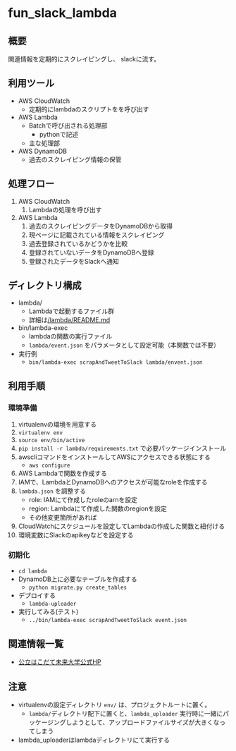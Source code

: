 # fun_slack_lambda
## 概要
関連情報を定期的にスクレイピングし、
slackに流す。

## 利用ツール
- AWS CloudWatch
  - 定期的にlambdaのスクリプトをを呼び出す
- AWS Lambda
  - Batchで呼び出される処理部
    - pythonで記述
  - 主な処理部
- AWS DynamoDB
  - 過去のスクレイピング情報の保管

## 処理フロー
1. AWS CloudWatch
    1. Lambdaの処理を呼び出す
1. AWS Lambda
    1. 過去のスクレイピングデータをDynamoDBから取得
    1. 現ページに記載されている情報をスクレイピング
    1. 過去登録されているかどうかを比較
    1. 登録されていないデータをDynamoDBへ登録
    1. 登録されたデータをSlackへ通知

## ディレクトリ構成
- lambda/
  - Lambdaで起動するファイル群
  - 詳細は[/lambda/README.md](./lambda/README.md)
- bin/lambda-exec
  - lambdaの関数の実行ファイル
  - `lambda/event.json` をパラメータとして設定可能（本関数では不要）
- 実行例
  - `bin/lambda-exec scrapAndTweetToSlack lambda/envent.json`

## 利用手順
### 環境準備
1. virtualenvの環境を用意する
1. `virtualenv env`
1. `source env/bin/active`
1. `pip install -r lambda/requirements.txt` で必要パッケージインストール
1. awscliコマンドをインストールしてAWSにアクセスできる状態にする
    - `aws configure`
1. AWS Lambdaで関数を作成する
1. IAMで、LambdaとDynamoDBへのアクセスが可能なroleを作成する
1. `lambda.json` を調整する
    - role: IAMにて作成したroleのarnを設定
    - region: Lambdaにて作成した関数のregionを設定
    - その他変更箇所があれば
1. CloudWatchにスケジュールを設定してLambdaの作成した関数と紐付ける
1. 環境変数にSlackのapikeyなどを設定する

### 初期化
- `cd lambda`
- DynamoDB上に必要なテーブルを作成する
  - `python migrate.py create_tables`
- デプロイする
  - `lambda-uploader`
- 実行してみる(テスト)
  - `../bin/lambda-exec scrapAndTweetToSlack event.json`

## 関連情報一覧
- [公立はこだて未来大学公式HP](https://www.fun.ac.jp/)

## 注意
- virtualenvの設定ディレクトリ `env/` は、プロジェクトルートに置く。
  - `lambda/`ディレクトリ配下に置くと、`lambda_uploader` 実行時に一緒にパッケージングしようとして、アップロードファイルサイズが大きくなってしまう
- lambda_uploaderはlambdaディレクトリにて実行する
